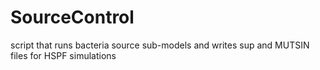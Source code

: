 # SourceControl
script that runs bacteria source sub-models and writes sup and MUTSIN files for HSPF simulations

